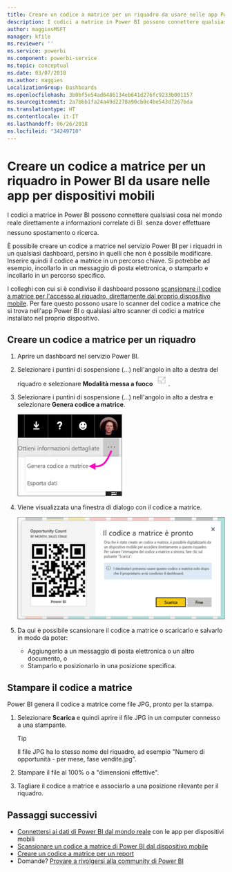 ```yaml
---
title: Creare un codice a matrice per un riquadro da usare nelle app Power BI per dispositivi mobili
description: I codici a matrice in Power BI possono connettere qualsiasi cosa nel mondo reale direttamente a informazioni correlate di BI nell’app per dispositivi mobili Power BI, senza dover eseguire ricerche.
author: maggiesMSFT
manager: kfile
ms.reviewer: ''
ms.service: powerbi
ms.component: powerbi-service
ms.topic: conceptual
ms.date: 03/07/2018
ms.author: maggies
LocalizationGroup: Dashboards
ms.openlocfilehash: 3b0bf5e54ad6486134eb641d276fc9233b001157
ms.sourcegitcommit: 2a7bbb1fa24a49d2278a90cb0c4be543d7267bda
ms.translationtype: HT
ms.contentlocale: it-IT
ms.lasthandoff: 06/26/2018
ms.locfileid: "34249710"
---
```

# <a name="create-a-qr-code-for-a-tile-in-power-bi-to-use-in-the-mobile-apps"></a>Creare un codice a matrice per un riquadro in Power BI da usare nelle app per dispositivi mobili
I codici a matrice in Power BI possono connettere qualsiasi cosa nel mondo reale direttamente a informazioni correlate di BI &#151; senza dover effettuare nessuno spostamento o ricerca.

È possibile creare un codice a matrice nel servizio Power BI per i riquadri in un qualsiasi dashboard, persino in quelli che non è possibile modificare. Inserire quindi il codice a matrice in un percorso chiave. Si potrebbe ad esempio, incollarlo in un messaggio di posta elettronica, o stamparlo e incollarlo in un percorso specifico. 

I colleghi con cui si è condiviso il dashboard possono [scansionare il codice a matrice per l'accesso al riquadro, direttamente dal proprio dispositivo mobile](mobile-apps-qr-code.md). Per fare questo possono usare lo scanner del codice a matrice che si trova nell'app Power BI o qualsiasi altro scanner di codici a matrice installato nel proprio dispositivo.


## <a name="create-a-qr-code-for-a-tile"></a>Creare un codice a matrice per un riquadro
1. Aprire un dashboard nel servizio Power BI.
2. Selezionare i puntini di sospensione (...) nell'angolo in alto a destra del riquadro e selezionare **Modalità messa a fuoco** ![](media/service-create-qr-code-for-tile/fullscreen-icon.jpg).
3. Selezionare i puntini di sospensione (...) nell'angolo in alto a destra e selezionare **Genera codice a matrice**. 
   
    ![](media/service-create-qr-code-for-tile/power-bi-create-qr-code-tile.png)
4. Viene visualizzata una finestra di dialogo con il codice a matrice. 
   
    ![](media/service-create-qr-code-for-tile/pbi_qrcode_opportunity_count.png)
5. Da qui è possibile scansionare il codice a matrice o scaricarlo e salvarlo in modo da poter: 
   
   * Aggiungerlo a un messaggio di posta elettronica o un altro documento, o 
   * Stamparlo e posizionarlo in una posizione specifica. 

## <a name="print-the-qr-code"></a>Stampare il codice a matrice
Power BI genera il codice a matrice come file JPG, pronto per la stampa. 

1. Selezionare **Scarica** e quindi aprire il file JPG in un computer connesso a una stampante.  
   
   > [!TIP]
   > Il file JPG ha lo stesso nome del riquadro, ad esempio "Numero di opportunità - per mese, fase vendite.jpg".
   > 
   > 
2. Stampare il file al 100% o a "dimensioni effettive".  
3. Tagliare il codice a matrice e associarlo a una posizione rilevante per il riquadro. 

## <a name="next-steps"></a>Passaggi successivi
* [Connettersi ai dati di Power BI dal mondo reale](mobile-apps-data-in-real-world-context.md) con le app per dispositivi mobili
* [Scansionare un codice a matrice di Power BI dal dispositivo mobile](mobile-apps-qr-code.md)
* [Creare un codice a matrice per un report](service-create-qr-code-for-report.md)
* Domande? [Provare a rivolgersi alla community di Power BI](http://community.powerbi.com/)

